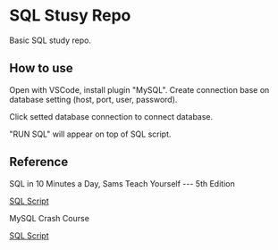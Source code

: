 # SQL Stusy Repo

Basic SQL study repo.

## How to use

Open with VSCode, install plugin "MySQL". Create connection base on database setting (host, port, user, password).

Click setted database connection to connect database.

"RUN SQL" will appear on top of SQL script.

## Reference

SQL in 10 Minutes a Day, Sams Teach Yourself --- 5th Edition

[SQL Script](https://forta.com/wp-content/uploads/books/0135182794/TYSQL5_MySQL.zip)

MySQL Crash Course

[SQL Script](https://forta.com/wp-content/uploads/books/0672327120/mysql_scripts.zip)
